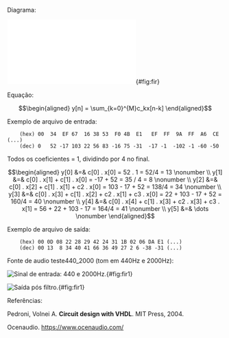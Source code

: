 Diagrama:

![Diagrama e RTL do filtro FIR](fir.pdf){#fig:fir}

Equação:

$$\begin{aligned}
        y[n] = \sum_{k=0}^{M}c_kx[n-k]
    \end{aligned}$$

Exemplo de arquivo de entrada:

        (hex) 00  34  EF 67  16 38 53  F0 4B  E1   EF  FF  9A  FF  A6  CE (...)
        (dec) 0   52 -17 103 22 56 83 -16 75 -31  -17 -1  -102 -1 -60 -50

Todos os coeficientes = 1, dividindo por 4 no final.

$$\begin{aligned}
        y[0] &=& c[0] . x[0] = 52 . 1 = 52/4 = 13 \nonumber \\
        y[1] &=& c[0] . x[1] + c[1] . x[0] = -17 + 52 = 35 / 4 = 8 \nonumber \\
        y[2] &=& c[0] . x[2] + c[1] . x[1] + c2 . x[0] = 103 - 17 + 52 = 138/4 = 34 \nonumber \\
        y[3] &=& c[0] . x[3] + c[1] . x[2] + c2 . x[1] + c3 . x[0] = 22 + 103 - 17 + 52 = 160/4 = 40 \nonumber \\
        y[4] &=& c[0] . x[4] + c[1] . x[3] + c2 . x[3] + c3 . x[1] = 56 + 22 + 103 - 17 = 164/4 = 41 \nonumber \\
        y[5] &=& \dots \nonumber
    \end{aligned}$$

Exemplo de arquivo de saída:

        (hex) 00 0D 08 22 28 29 42 24 31 1B 02 06 DA E1 (...)
        (dec) 00 13  8 34 40 41 66 36 49 27 2 6 -38 -31 (...)

Fonte de audio teste440\_2000 (tom em 440Hz e 2000Hz):

![Sinal de entrada: 440 e 2000Hz.](teste440_2000.png){#fig:fir1}

![Saída pós filtro.](saida_teste440_2000.png){#fig:fir1}

Referências:

Pedroni, Volnei A. **Circuit design with VHDL**. MIT Press, 2004.

Ocenaudio. <https://www.ocenaudio.com/>
